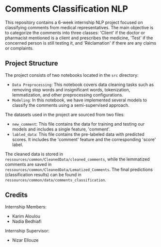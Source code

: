 # Comments Classification NLP

This repository contains a 6-week internship NLP project focused on classifying comments from medical representatives. The main objective is to categorize the comments into three classes: 'Client' if the doctor or pharmacist mentioned is a client and prescribes the medicine, 'Test' if the concerned person is still testing it, and 'Réclamation' if there are any claims or complaints.

## Project Structure

The project consists of two notebooks located in the `src` directory:
- `Data Preprocessing`: This notebook covers data cleaning tasks such as removing stop words and insignificant words, tokenization, lemmatization, and other preprocessing configurations.
- `Modeling`: In this notebook, we have implemented several models to classify the comments using a semi-supervised approach.

The datasets used in the project are sourced from two files:
- `new_comment`: This file contains the data for training and testing our models and includes a single feature, 'comment'.
- `labled_data`: This file contains the pre-labeled data with predicted scores. It includes the 'comment' feature and the corresponding 'score' label.

The cleaned data is stored in `ressources/common/CleanedData/cleaned_comments`, while the lemmatized comments are saved in `ressources/common/CleanedData/Lematized_Comments`. The final predictions (classification results) can be found in `ressources/common/data/comments_classification`.

## Credits
 
Internship Members: 
- Karim Aloulou
- Nadia Bedhiafi

Internship Supervisor:
- Nizar Ellouze
